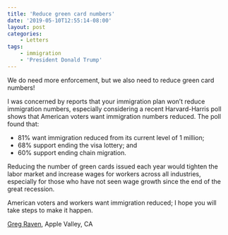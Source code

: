 ```yaml
---
title: 'Reduce green card numbers'
date: '2019-05-10T12:55:14-08:00'
layout: post
categories:
    - Letters
tags:
    - immigration
    - 'President Donald Trump'
---
```


We do need more enforcement, but we also need to reduce green card numbers!

I was concerned by reports that your immigration plan won’t reduce immigration numbers, especially considering a recent Harvard-Harris poll shows that American voters want immigration numbers reduced. The poll found that:

- 81% want immigration reduced from its current level of 1 million;
- 68% support ending the visa lottery; and
- 60% support ending chain migration.

Reducing the number of green cards issued each year would tighten the labor market and increase wages for workers across all industries, especially for those who have not seen wage growth since the end of the great recession.

American voters and workers want immigration reduced; I hope you will take steps to make it happen.

[Greg Raven](https://www.gregraven.org/), Apple Valley, CA